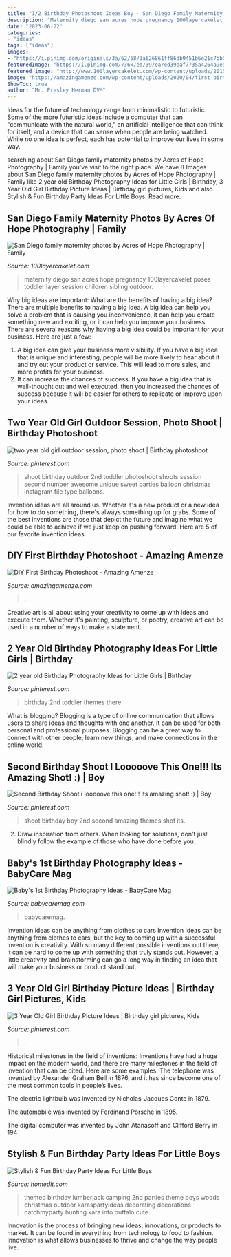 ```yaml
---
title: "1/2 Birthday Photoshoot Ideas Boy - San Diego Family Maternity Photos By Acres Of Hope Photography"
description: "Maternity diego san acres hope pregnancy 100layercakelet poses toddler layer session children sibling outdoor"
date: "2023-06-22"
categories:
- "ideas"
tags: ["ideas"]
images:
- "https://i.pinimg.com/originals/3a/62/68/3a626861ff86db9451b6e21c7bb03f6f.jpg"
featuredImage: "https://i.pinimg.com/736x/ed/39/ea/ed39eaf7735a4264a9eacb968946b4cb--christmas-photo-shoot-christmas-photography.jpg"
featured_image: "http://www.100layercakelet.com/wp-content/uploads/2015/02/san-diego-family-maternity-photos-16.jpg"
image: "https://amazingamenze.com/wp-content/uploads/2020/04/first-birthday-photoshoot-300x400.jpg"
ShowToc: true
author: "Mr. Presley Herman DVM"
---
```



Ideas for the future of technology range from minimalistic to futuristic. Some of the more futuristic ideas include a computer that can "communicate with the natural world," an artificial intelligence that can think for itself, and a device that can sense when people are being watched. While no one idea is perfect, each has potential to improve our lives in some way.

	

		
searching about San Diego family maternity photos by Acres of Hope Photography | Family you've visit to the right place. We have 8 Images about San Diego family maternity photos by Acres of Hope Photography | Family like 2 year old Birthday Photography Ideas for Little Girls | Birthday, 3 Year Old Girl Birthday Picture Ideas | Birthday girl pictures, Kids and also Stylish &amp; Fun Birthday Party Ideas For Little Boys. Read more:
		
    
## San Diego Family Maternity Photos By Acres Of Hope Photography | Family

<img loading=lazy src="http://www.100layercakelet.com/wp-content/uploads/2015/02/san-diego-family-maternity-photos-16.jpg" onerror="this.onerror=null;this.src='https://tse4.mm.bing.net/th?id=OIP.p1xTzds42YmpiG_YGQgbzwHaKG&amp;pid=15.1';" alt="San Diego family maternity photos by Acres of Hope Photography | Family">

_Source: 100layercakelet.com_

>maternity diego san acres hope pregnancy 100layercakelet poses toddler layer session children sibling outdoor. 

	

Why big ideas are important: What are the benefits of having a big idea?
There are multiple benefits to having a big idea. A big idea can help you solve a problem that is causing you inconvenience, it can help you create something new and exciting, or it can help you improve your business. There are several reasons why having a big idea could be important for your business. Here are just a few: 
1) A big idea can give your business more visibility. If you have a big idea that is unique and interesting, people will be more likely to hear about it and try out your product or service. This will lead to more sales, and more profits for your business. 
2) It can increase the chances of success. If you have a big idea that is well-thought out and well executed, then you increased the chances of success because it will be easier for others to replicate or improve upon your ideas.

    
## Two Year Old Girl Outdoor Session, Photo Shoot | Birthday Photoshoot

<img loading=lazy src="https://i.pinimg.com/736x/ed/39/ea/ed39eaf7735a4264a9eacb968946b4cb--christmas-photo-shoot-christmas-photography.jpg" onerror="this.onerror=null;this.src='https://tse3.mm.bing.net/th?id=OIP.JZsZn6islUgo9OOqqxkGuQHaLH&amp;pid=15.1';" alt="two year old girl outdoor session, photo shoot | Birthday photoshoot">

_Source: pinterest.com_

>shoot birthday outdoor 2nd toddler photoshoot shoots session second number awesome unique sweet parties balloon christmas instagram file type balloons. 

	

Invention ideas are all around us. Whether it's a new product or a new idea for how to do something, there's always something up for grabs. Some of the best inventions are those that depict the future and imagine what we could be able to achieve if we just keep on pushing forward. Here are 5 of our favorite invention ideas.

    
## DIY First Birthday Photoshoot - Amazing Amenze

<img loading=lazy src="https://amazingamenze.com/wp-content/uploads/2020/04/first-birthday-photoshoot-300x400.jpg" onerror="this.onerror=null;this.src='https://tse1.mm.bing.net/th?id=OIP.dVmAyO6qQ_1eiQRG7qM8wwAAAA&amp;pid=15.1';" alt="DIY First Birthday Photoshoot - Amazing Amenze">

_Source: amazingamenze.com_

>. 

	

Creative art is all about using your creativity to come up with ideas and execute them. Whether it's painting, sculpture, or poetry, creative art can be used in a number of ways to make a statement.

    
## 2 Year Old Birthday Photography Ideas For Little Girls | Birthday

<img loading=lazy src="https://i.pinimg.com/originals/a8/bb/e5/a8bbe58ffbf1bdba19335c0cb406030c.jpg" onerror="this.onerror=null;this.src='https://tse3.mm.bing.net/th?id=OIP.WSBY_6lKORVhsRmuWnaiyAHaE8&amp;pid=15.1';" alt="2 year old Birthday Photography Ideas for Little Girls | Birthday">

_Source: pinterest.com_

>birthday 2nd toddler themes there. 

	

What is blogging?
Blogging is a type of online communication that allows users to share ideas and thoughts with one another. It can be used for both personal and professional purposes. Blogging can be a great way to connect with other people, learn new things, and make connections in the online world.

    
## Second Birthday Shoot I Looooove This One!!! Its Amazing Shot! :) | Boy

<img loading=lazy src="https://i.pinimg.com/originals/3a/62/68/3a626861ff86db9451b6e21c7bb03f6f.jpg" onerror="this.onerror=null;this.src='https://tse4.mm.bing.net/th?id=OIP.J8uqPb4H6RhgynIgcK8-PAHaLH&amp;pid=15.1';" alt="Second Birthday Shoot i looooove this one!!! its amazing shot! :) | Boy">

_Source: pinterest.com_

>shoot birthday boy 2nd second amazing themes shot its. 

	

2. Draw inspiration from others. When looking for solutions, don't just blindly follow the example of those who have done before you. 

    
## Baby&#039;s 1st Birthday Photography Ideas - BabyCare Mag

<img loading=lazy src="https://www.babycaremag.com/wp-content/uploads/2017/11/caed0ee58cdf9487fc7fba29a6bcd2b9.jpg" onerror="this.onerror=null;this.src='https://tse2.mm.bing.net/th?id=OIP.mHlK81le_Z9_ao7ZPrRMIwHaKX&amp;pid=15.1';" alt="Baby&#039;s 1st Birthday Photography Ideas - BabyCare Mag">

_Source: babycaremag.com_

>babycaremag. 

	

Invention ideas can be anything from clothes to cars
Invention ideas can be anything from clothes to cars, but the key to coming up with a successful invention is creativity. With so many different possible inventions out there, it can be hard to come up with something that truly stands out. However, a little creativity and brainstorming can go a long way in finding an idea that will make your business or product stand out.

    
## 3 Year Old Girl Birthday Picture Ideas | Birthday Girl Pictures, Kids

<img loading=lazy src="https://i.pinimg.com/736x/1b/38/9a/1b389ad5e134d5c9575b718e2e39fc9b.jpg" onerror="this.onerror=null;this.src='https://tse4.mm.bing.net/th?id=OIP.Kklc3DuM3dfu9JioDJ4s2QHaLH&amp;pid=15.1';" alt="3 Year Old Girl Birthday Picture Ideas | Birthday girl pictures, Kids">

_Source: pinterest.com_

>. 

	

Historical milestones in the field of inventions:
Inventions have had a huge impact on the modern world, and there are many milestones in the field of invention that can be cited. Here are some examples:
The telephone was invented by Alexander Graham Bell in 1876, and it has since become one of the most common tools in people’s lives.

The electric lightbulb was invented by Nicholas-Jacques Conte in 1879.

The automobile was invented by Ferdinand Porsche in 1895. 

The digital computer was invented by John Atanasoff and Clifford Berry in 194
    
## Stylish &amp; Fun Birthday Party Ideas For Little Boys

<img loading=lazy src="http://cdn.homedit.com/wp-content/uploads/2015/03/Lumberjack-party-themed.jpg" onerror="this.onerror=null;this.src='https://tse4.mm.bing.net/th?id=OIP.FJRL7m_X7cTd-Rn1ejfeSgHaLE&amp;pid=15.1';" alt="Stylish &amp; Fun Birthday Party Ideas For Little Boys">

_Source: homedit.com_

>themed birthday lumberjack camping 2nd parties theme boys woods christmas outdoor karaspartyideas decorating decorations catchmyparty hunting kara into buffalo cute. 

	

Innovation is the process of bringing new ideas, innovations, or products to market. It can be found in everything from technology to food to fashion. Innovation is what allows businesses to thrive and change the way people live.

